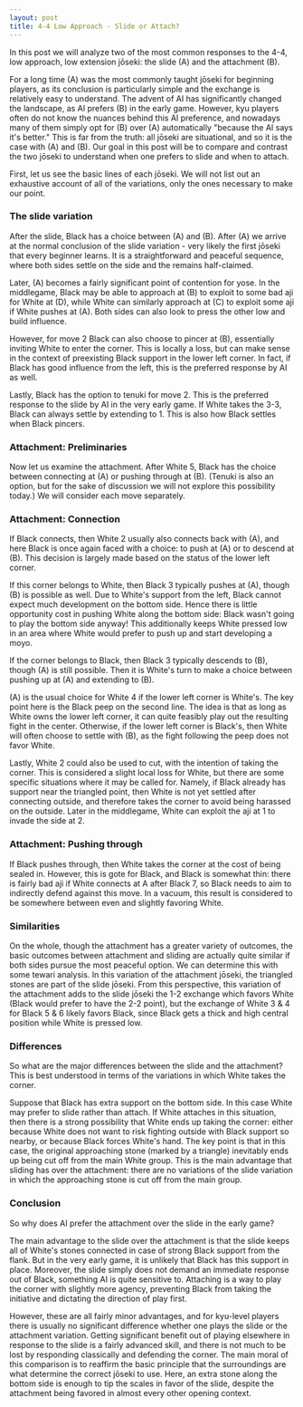 ```yaml
---
layout: post
title: 4-4 Low Approach - Slide or Attach?
---
```


<link rel="stylesheet" type="text/css" href="/assets/css/besogo.css">
<link rel="stylesheet" type="text/css" href="/assets/css/board-wood.css">

<script src="/assets/js/besogo.js"></script>
<script src="/assets/js/editor.js"></script>
<script src="/assets/js/gameRoot.js"></script>
<script src="/assets/js/svgUtil.js"></script>
<script src="/assets/js/parseSgf.js"></script>
<script src="/assets/js/loadSgf.js"></script>
<script src="/assets/js/saveSgf.js"></script>
<script src="/assets/js/boardDisplay.js"></script>
<script src="/assets/js/coord.js"></script>
<script src="/assets/js/toolPanel.js"></script>
<script src="/assets/js/filePanel.js"></script>
<script src="/assets/js/controlPanel.js"></script>
<script src="/assets/js/namesPanel.js"></script>
<script src="/assets/js/commentPanel.js"></script>
<script src="/assets/js/treePanel.js"></script>

<body onload="besogo.autoInit()">

<section markdown="1">

In this post we will analyze two of the most common responses to the 4-4, low approach, low extension jōseki: the slide (A) and the attachment (B).

</section>

<div class="besogo-diagram" maxwidth="550" nowheel="true" nokeys="true" coord="western" sgf="/assets/sgf/2021-02-18-sgf/20210218-01.sgf"></div>

<section markdown="1">

For a long time (A) was the most commonly taught jōseki for beginning players, as its conclusion is particularly simple and the exchange is relatively easy to understand.
The advent of AI has significantly changed the landscape, as AI prefers (B) in the early game.
However, kyu players often do not know the nuances behind this AI preference, and nowadays many of them simply opt for (B) over (A) automatically "because the AI says it's better."
This is far from the truth: all jōseki are situational, and so it is the case with (A) and (B).
Our goal in this post will be to compare and contrast the two jōseki to understand when one prefers to slide and when to attach.

First, let us see the basic lines of each jōseki.
We will not list out an exhaustive account of all of the variations, only the ones necessary to make our point.

### The slide variation

</section>

<div class="besogo-viewer" maxwidth="550" nowheel="true" coord="western" panels="control+tree" orient="portrait" portratio="none" sgf="/assets/sgf/2021-02-18-sgf/20210218-02.sgf"></div>

<section markdown="1">

After the slide, Black has a choice between (A) and (B). After (A) we arrive at the normal conclusion of the slide variation - very likely the first jōseki that every beginner learns.
It is a straightforward and peaceful sequence, where both sides settle on the side and the remains half-claimed.

Later, (A) becomes a fairly significant point of contention for yose. In the middlegame, Black may be able to approach at (B) to exploit to some bad aji for White at (D), while White can similarly approach at (C) to exploit some aji if White pushes at (A). Both sides can also look to press the other low and build influence.

However, for move 2 Black can also choose to pincer at (B), essentially inviting White to enter the corner.
This is locally a loss, but can make sense in the context of preexisting Black support in the lower left corner.
In fact, if Black has good influence from the left, this is the preferred response by AI as well.

Lastly, Black has the option to tenuki for move 2.
This is the preferred response to the slide by AI in the very early game.
If White takes the 3-3, Black can always settle by extending to 1.
This is also how Black settles when Black pincers.

### Attachment: Preliminaries

</section>

<div class="besogo-viewer" maxwidth="550" nowheel="true" coord="western" panels="control+tree" orient="portrait" portratio="none" sgf="/assets/sgf/2021-02-18-sgf/20210218-03.sgf"></div>

<section markdown="1">

Now let us examine the attachment.
After White 5, Black has the choice between connecting at (A) or pushing through at (B).
(Tenuki is also an option, but for the sake of discussion we will not explore this possibility today.)
We will consider each move separately.

### Attachment: Connection

</section>

<div class="besogo-viewer" maxwidth="550" nowheel="true" coord="western" panels="control+tree" orient="portrait" portratio="none" sgf="/assets/sgf/2021-02-18-sgf/20210218-04.sgf"></div>

<section markdown="1">

If Black connects, then White 2 usually also connects back with (A), and here Black is once again faced with a choice: to push at (A) or to descend at (B).
This decision is largely made based on the status of the lower left corner.

If this corner belongs to White, then Black 3 typically pushes at (A), though (B) is possible as well. Due to White's support from the left, Black cannot expect much development on the bottom side.
Hence there is little opportunity cost in pushing White along the bottom side: Black wasn't going to play the bottom side anyway!
This additionally keeps White pressed low in an area where White would prefer to push up and start developing a moyo.

</section>

<div class="besogo-viewer" maxwidth="550" nowheel="true" coord="western" panels="control+tree" orient="portrait" portratio="none" sgf="/assets/sgf/2021-02-18-sgf/20210218-04-2.sgf"></div>

<section markdown="1">

If the corner belongs to Black, then Black 3 typically descends to (B), though (A) is still possible.
Then it is White's turn to make a choice between pushing up at (A) and extending to (B).

(A) is the usual choice for White 4 if the lower left corner is White's.
The key point here is the Black peep on the second line.
The idea is that as long as White owns the lower left corner, it can quite feasibly play out the resulting fight in the center.
Otherwise, if the lower left corner is Black's, then White will often choose to settle with (B), as the fight following the peep does not favor White.

</section>

<div class="besogo-viewer" maxwidth="550" nowheel="true" coord="western" panels="control+tree" orient="portrait" portratio="none" sgf="/assets/sgf/2021-02-18-sgf/20210218-04-3.sgf"></div>

<section markdown="1">

Lastly, White 2 could also be used to cut, with the intention of taking the corner.
This is considered a slight local loss for White, but there are some specific situations where it may be called for.
Namely, if Black already has support near the triangled point, then White is not yet settled after connecting outside, and therefore takes the corner to avoid being harassed on the outside. Later in the middlegame, White can exploit the aji at 1 to invade the side at 2.

### Attachment: Pushing through

</section>

<div class="besogo-viewer" maxwidth="550" nowheel="true" coord="western" panels="control+tree" orient="portrait" portratio="none" sgf="/assets/sgf/2021-02-18-sgf/20210218-05.sgf"></div>

<section markdown="1">

If Black pushes through, then White takes the corner at the cost of being sealed in.
However, this is gote for Black, and Black is somewhat thin: there is fairly bad aji if White connects at A after Black 7, so Black needs to aim to indirectly defend against this move.
In a vacuum, this result is considered to be somewhere between even and slightly favoring White.

### Similarities

</section>

<div class="besogo-viewer" maxwidth="550" nowheel="true" coord="western" panels="control+tree" orient="portrait" portratio="none" sgf="/assets/sgf/2021-02-18-sgf/20210218-06.sgf"></div>

<section markdown="1">

On the whole, though the attachment has a greater variety of outcomes, the basic outcomes between attachment and sliding are actually quite similar if both sides pursue the most peaceful option.
We can determine this with some tewari analysis.
In this variation of the attachment jōseki, the triangled stones are part of the slide jōseki.
From this perspective, this variation of the attachment adds to the slide jōseki the 1-2 exchange which favors White (Black would prefer to have the 2-2 point), but the exchange of White 3 & 4 for Black 5 & 6 likely favors Black, since Black gets a thick and high central position while White is pressed low.


### Differences

So what are the major differences between the slide and the attachment?
This is best understood in terms of the variations in which White takes the corner.

<div class="besogo-viewer" maxwidth="550" nowheel="true" coord="western" panels="control+tree+comment" orient="portrait" portratio="none" sgf="/assets/sgf/2021-02-18-sgf/20210218-07.sgf"></div>

Suppose that Black has extra support on the bottom side. In this case White may prefer to slide rather than attach. If White attaches in this situation, then there is a strong possibility that White ends up taking the corner: either because White does not want to risk fighting outside with Black support so nearby, or because Black forces White's hand. The key point is that in this case, the original approaching stone (marked by a triangle) inevitably ends up being cut off from the main White group. This is the main advantage that sliding has over the attachment: there are no variations of the slide variation in which the approaching stone is cut off from the main group.

### Conclusion

So why does AI prefer the attachment over the slide in the early game?

The main advantage to the slide over the attachment is that the slide keeps all of White's stones connected in case of strong Black support from the flank. But in the very early game, it is unlikely that Black has this support in place. Moreover, the slide simply does not demand an immediate response out of Black, something AI is quite sensitive to. Attaching is a way to play the corner with slightly more agency, preventing Black from taking the initiative and dictating the direction of play first.

However, these are all fairly minor advantages, and for kyu-level players there is usually no significant difference whether one plays the slide or the attachment variation. Getting significant benefit out of playing elsewhere in response to the slide is a fairly advanced skill, and there is not much to be lost by responding classically and defending the corner. The main moral of this comparison is to reaffirm the basic principle that the surroundings are what determine the correct jōseki to use.
Here, an extra stone along the bottom side is enough to tip the scales in favor of the slide, despite the attachment being favored in almost every other opening context.

</section>